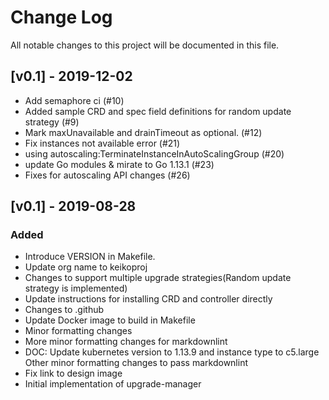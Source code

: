# Change Log
All notable changes to this project will be documented in this file.


## [v0.1] - 2019-12-02

* Add semaphore ci (#10)
* Added sample CRD and spec field definitions for random update strategy (#9)
* Mark maxUnavailable and drainTimeout as optional. (#12)
* Fix instances not available error (#21)
* using autoscaling:TerminateInstanceInAutoScalingGroup (#20)
* update Go modules & mirate to Go 1.13.1 (#23)
* Fixes for autoscaling API changes (#26)

## [v0.1] - 2019-08-28

### Added

* Introduce VERSION in Makefile.
* Update org name to keikoproj
* Changes to support multiple upgrade strategies(Random update strategy is implemented)
* Update instructions for installing CRD and controller directly
* Changes to .github
* Update Docker image to build in Makefile
* Minor formatting changes
* More minor formatting changes for markdownlint
* DOC: Update kubernetes version to 1.13.9 and instance type to c5.large Other minor formatting changes to pass markdownlint
* Fix link to design image
* Initial implementation of upgrade-manager
